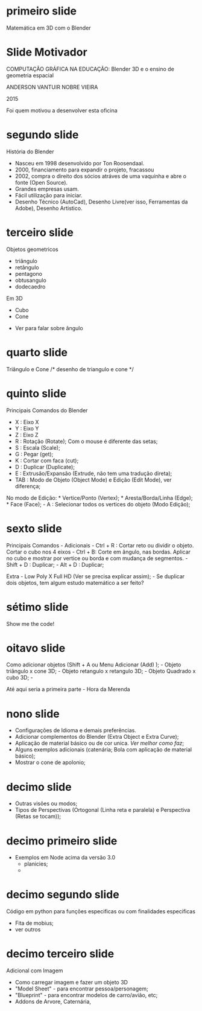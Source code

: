 # primeiro slide

Matemática em 3D com o Blender


# Slide Motivador
COMPUTAÇÃO GRÁFICA NA EDUCAÇÃO: Blender 3D e o ensino de geometria espacial

ANDERSON VANTUIR NOBRE VIEIRA

2015

Foi quem motivou a desenvolver esta oficina

# segundo slide
História do Blender
 - Nasceu em 1998 desenvolvido por Ton Roosendaal.
 - 2000, financiamento para expandir o projeto, fracassou
 - 2002, compra o direito dos sócios atráves de uma vaquinha e abre o fonte (Open Source).
 - Grandes empresas usam.
 - Fácil utilização para iniciar.
 - Desenho Técnico (AutoCad), Desenho Livre(ver isso, Ferramentas da Adobe), Desenho Artistico.


# terceiro slide
Objetos geometricos
 - triângulo
 - retângulo
 - pentagono
 - obtusangulo
 - dodecaedro

Em 3D
 - Cubo
 - Cone

 * Ver para falar sobre ângulo

# quarto slide
Triângulo e Cone
/* desenho de triangulo e cone */

# quinto slide
Principais Comandos do Blender
 - X : Eixo X
 - Y : Eixo Y
 - Z : Eixo Z
 - R : Rotação (Rotate); Com o mouse é diferente das setas;
 - S : Escala (Scale);
 - G : Pegar (get);
 - K : Cortar com faca (cut);
 - D : Duplicar (Duplicate);
 - E : Extrusão/Expansão (Extrude, não tem uma tradução direta);
 - TAB : Modo de Objeto (Object Mode) e Edição (Edit Mode), ver diferença;

No modo de Edição:
    * Vertice/Ponto (Vertex);
    * Aresta/Borda/Linha (Edge);
    * Face (Face);
    - A : Selecionar todos os vertices do objeto (Modo Edição);

# sexto slide
Principais Comandos - Adicionais
    - Ctrl + R : Cortar reto ou dividir o objeto. Cortar o cubo nos 4 eixos
    - Ctrl + B: Corte em ângulo, nas bordas. Aplicar no cubo e mostrar por vertice ou borda e com mudança de segmentos.
    - Shift + D : Duplicar;
    - Alt + D : Duplicar;

Extra
    - Low Poly X Full HD (Ver se precisa explicar assim);
    - Se duplicar dois objetos, tem algum estudo matemático a ser feito? 

# sétimo slide

Show me the code!

# oitavo slide
Como adicionar objetos (Shift + A ou Menu Adicionar (Add) );
    - Objeto triângulo x cone 3D;
    - Objeto retangulo x retangulo 3D;
    - Objeto Quadrado x cubo 3D;
    - 

Até aqui seria a primeira parte - Hora da Merenda

# nono slide
- Configurações de Idioma e demais preferências.
- Adicionar complementos do Blender (Extra Object e Extra Curve);
- Aplicação de material básico ou de cor unica. *Ver melhor como faz*;
- Alguns exemplos adicionais (catenária; Bola com aplicação de material básico);
- Mostrar o cone de apolonio;


# decimo slide
- Outras visões ou modos;
- Tipos de Perspectivas (Ortogonal (Linha reta e paralela) e Perspectiva (Retas se tocam));

# decimo primeiro slide
- Exemplos em Node acima da versão 3.0
    - planicies;
    - 


# decimo segundo slide
Código em python para funções especificas ou com finalidades especificas
- Fita de mobius;
- ver outros

# decimo terceiro slide
Adicional com Imagem
- Como carregar imagem e fazer um objeto 3D
- "Model Sheet" - para encontrar pessoa/personagem;
- "Blueprint" - para encontrar modelos de carro/avião, etc;
- Addons de Arvore, Caternária, 

